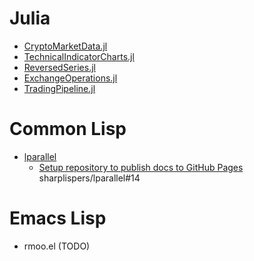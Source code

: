 # Julia

- [CryptoMarketData.jl](https://g-gundam.github.io/CryptoMarketData.jl)
- [TechnicalIndicatorCharts.jl](https://g-gundam.github.io/TechnicalIndicatorCharts.jl)
- [ReversedSeries.jl](https://g-gundam.github.io/ReversedSeries.jl)
- [ExchangeOperations.jl](https://g-gundam.github.io/ExchangeOperations.jl)
- [TradingPipeline.jl](https://g-gundam.github.io/TradingPipeline.jl/dev/)

# Common Lisp

- [lparallel](https://g-gundam.github.io/lparallel/)
    + [Setup repository to publish docs to GitHub Pages](https://github.com/sharplispers/lparallel/pull/14) sharplispers/lparallel#14 

# Emacs Lisp

- rmoo.el (TODO)
